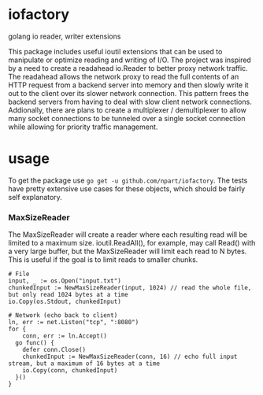 # iofactory
golang io reader, writer extensions

This package includes useful ioutil extensions that can be used to manipulate or optimize reading and writing of I/O.  The project was inspired by a need to create a readahead io.Reader to better proxy network traffic.  The readahead allows the network proxy to read the full contents of an HTTP request from a backend server into memory and then slowly write it out to the client over its slower network connection.  This pattern frees the backend servers from having to deal with slow client network connections.  Addionally, there are plans to create a multiplexer / demultiplexer to allow many socket connections to be tunneled over a single socket connection while allowing for priority traffic management.

# usage 

To get the package use `go get -u github.com/npart/iofactory`.  The tests have pretty extensive use cases for these objects, which should be fairly self explanatory.

### MaxSizeReader

The MaxSizeReader will create a reader where each resulting read will be limited to a maximum size.  ioutil.ReadAll(), for example, may call Read() with a very large buffer, but the MaxSizeReader will limit each read to N bytes.  This is useful if the goal is to limit reads to smaller chunks.

```
# File
input, _ := os.Open("input.txt")
chunkedInput := NewMaxSizeReader(input, 1024) // read the whole file, but only read 1024 bytes at a time
io.Copy(os.Stdout, chunkedInput)

# Network (echo back to client)
ln, err := net.Listen("tcp", ":8080")
for {
	conn, err := ln.Accept()
  go func() {
    defer conn.Close()
    chunkedInput := NewMaxSizeReader(conn, 16) // echo full input stream, but a maximum of 16 bytes at a time  
    io.Copy(conn, chunkedInput)
  }()
}
